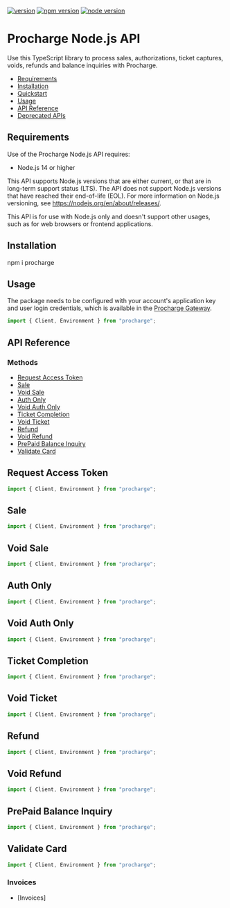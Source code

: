 [![version](https://img.shields.io/badge/version-1.0.0-yellow.svg)](https://semver.org)
[![npm version](https://img.shields.io/badge/npm-10.8.3-red.svg)](https://semver.org)
[![node version](https://img.shields.io/badge/node-v20.13.1-green.svg)](https://semver.org)

# Procharge Node.js API

Use this TypeScript library to process sales, authorizations, ticket captures, voids, refunds and balance inquiries with Procharge.

* [Requirements](#requirements)
* [Installation](#installation)
* [Quickstart](#quickstart)
* [Usage](#usage)
* [API Reference](#api-reference)
* [Deprecated APIs](#deprecated-apis)

## Requirements

Use of the Procharge Node.js API requires:

* Node.js 14 or higher

This API supports Node.js versions that are either current, or that are in long-term support status (LTS).  The API does not support Node.js versions that have reached their end-of-life (EOL).  For more information on Node.js versioning, see <https://nodejs.org/en/about/releases/>.

This API is for use with Node.js only and doesn't support other usages, such as for web browsers or frontend applications.

## Installation

npm i procharge

## Usage
The package needs to be configured with your account's application key and user login credentials, which is
available in the [Procharge Gateway][secure2].

<!-- prettier-ignore -->
```js
import { Client, Environment } from "procharge";
```

## API Reference

### Methods
* [Request Access Token](#request-access-token)
* [Sale](#sale)
* [Void Sale](#void-sale)
* [Auth Only](#auth-only)
* [Void Auth Only](#void-auth-only)
* [Ticket Completion](#ticket-completion)
* [Void Ticket](#void-ticket)
* [Refund](#refund)
* [Void Refund](#void-refund)
* [PrePaid Balance Inquiry](#prepaid-balance-inquiry)
* [Validate Card](#validate-card)

## Request Access Token
<!-- prettier-ignore -->
```js
import { Client, Environment } from "procharge";
```

## Sale
<!-- prettier-ignore -->
```js
import { Client, Environment } from "procharge";
```
## Void Sale
<!-- prettier-ignore -->
```js
import { Client, Environment } from "procharge";
```

## Auth Only
<!-- prettier-ignore -->
```js
import { Client, Environment } from "procharge";
```

## Void Auth Only
<!-- prettier-ignore -->
```js
import { Client, Environment } from "procharge";
```

## Ticket Completion
<!-- prettier-ignore -->
```js
import { Client, Environment } from "procharge";
```
## Void Ticket
<!-- prettier-ignore -->
```js
import { Client, Environment } from "procharge";
```

## Refund
<!-- prettier-ignore -->
```js
import { Client, Environment } from "procharge";
```

## Void Refund
<!-- prettier-ignore -->
```js
import { Client, Environment } from "procharge";
```
## PrePaid Balance Inquiry
<!-- prettier-ignore -->
```js
import { Client, Environment } from "procharge";
```

## Validate Card
<!-- prettier-ignore -->
```js
import { Client, Environment } from "procharge";
```

### Invoices
* [Invoices]

[Procharge API]: https://dev-api.procharge.com/api/developers
[sign up with procharge]: https://secure2.procharge.com

[secure2]: https://secure2.procharge.com
[version]: 1.0.0
